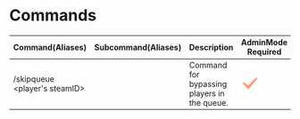 ﻿# Commands

| Command(Aliases) | Subcommand(Aliases) | Description | AdminMode Required | Command Actor  |
|--|--|--|--|--|
| /skipqueue \<player's steamID\> |  | Command for bypassing players in the queue. | ![is_required](../../images/required.png) | <pre><center>![unturned-ico](../../images/unturned.png)  ![console-ico](../../images/console.png)</center></pre> |

